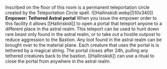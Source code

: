 Inscribed on the floor of this room is a permanent teleportation circle created by the Teleportation Circle spell.
![[Hallinskidi.webp|510x340]]
**Empower: Tethered Astral portal** When you issue the empower order to this facility it allows [[Hallinskidi]] to open a portal that teleport anyone to a different place in the astral realm. This teleport can be used to hunt down rare beast only found in the astral realm, or to take out a hostile outpost to reduce aggression to the Bastion. Any loot found in the astral realm can be brought over to the material plane. 
Each creature that uses the portal is is tethered by a magical string. The portal closes after 24h, pulling any tethered creatures back to the bastion. [[Hallinskidi]] can use a ritual to close the portal from anywhere in the astral realm.

